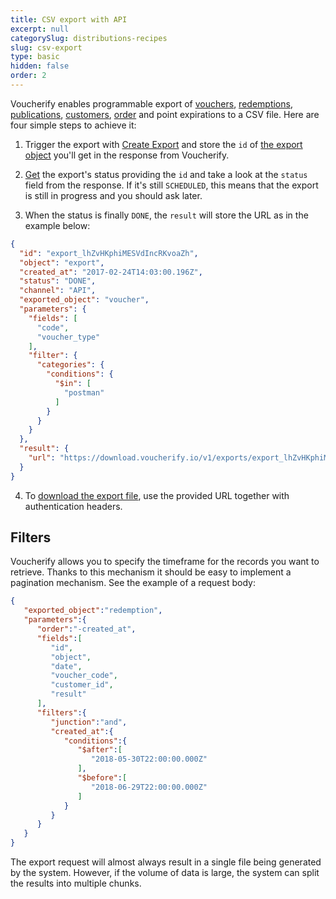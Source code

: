 ```yaml
---
title: CSV export with API
excerpt: null
categorySlug: distributions-recipes
slug: csv-export
type: basic
hidden: false
order: 2
---
```


Voucherify enables programmable export of [vouchers](ref:get-voucher), [redemptions](ref:get-redemption), [publications](ref:list-publications), [customers](ref:get-customer), [order](ref:get-order) and point expirations to a CSV file. Here are four simple steps to achieve it:

1. Trigger the export with [Create Export](ref:create-export) and store the `id` of [the export object](ref:get-export) you'll get in the response from Voucherify.

2. [Get](ref:get-export) the export's status providing the `id` and take a look at the `status` field from the response. If it's still `SCHEDULED`, this means that the export is still in progress and you should ask later.

3. When the status is finally `DONE`, the `result` will store the URL as in the example below: 


```json Response
{
  "id": "export_lhZvHKphiMESVdIncRKvoaZh",
  "object": "export",
  "created_at": "2017-02-24T14:03:00.196Z",
  "status": "DONE",
  "channel": "API",
  "exported_object": "voucher",
  "parameters": {
    "fields": [
      "code",
      "voucher_type"
    ],
    "filter": {
      "categories": {
        "conditions": {
          "$in": [
            "postman"
          ]
        }
      }
    }
  },
  "result": {
    "url": "https://download.voucherify.io/v1/exports/export_lhZvHKphiMESVdIncRKvoaZh?token=TOKEN"
  }
}
```

4. To [download the export file](ref:download-export), use the provided URL together with authentication headers.

## Filters

Voucherify allows you to specify the timeframe for the records you want to retrieve. Thanks to this mechanism it should be easy to implement a pagination mechanism. See the example of a request body: 


```json Request
{
   "exported_object":"redemption",
   "parameters":{
      "order":"-created_at",
      "fields":[
         "id",
         "object",
         "date",
         "voucher_code",
         "customer_id",
         "result"
      ],
      "filters":{
         "junction":"and",
         "created_at":{
            "conditions":{
               "$after":[
                  "2018-05-30T22:00:00.000Z"
               ],
               "$before":[
                  "2018-06-29T22:00:00.000Z"
               ]
            }
         }
      }
   }
}
```

The export request will almost always result in a single file being generated by the system. However, if the volume of data is large, the system can split the results into multiple chunks.
